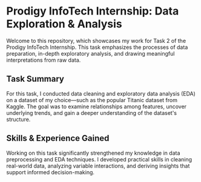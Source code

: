 # Prodigy InfoTech Internship: Data Exploration & Analysis

Welcome to this repository, which showcases my work for Task 2 of the Prodigy InfoTech Internship. This task emphasizes the processes of data preparation, in-depth exploratory analysis, and drawing meaningful interpretations from raw data.

## Task Summary

For this task, I conducted data cleaning and exploratory data analysis (EDA) on a dataset of my choice—such as the popular Titanic dataset from Kaggle. The goal was to examine relationships among features, uncover underlying trends, and gain a deeper understanding of the dataset's structure.

## Skills & Experience Gained

Working on this task significantly strengthened my knowledge in data preprocessing and EDA techniques. I developed practical skills in cleaning real-world data, analyzing variable interactions, and deriving insights that support informed decision-making.
